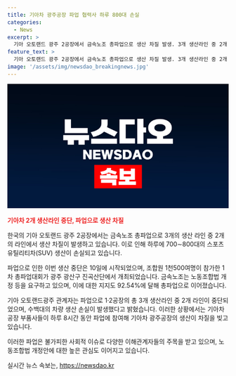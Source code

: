 ```yaml
---
title: 기아차 광주공장 파업 협력사 하루 800대 손실
categories:
  - News
excerpt: >
  기아 오토랜드 광주 2공장에서 금속노조 총파업으로 생산 차질 발생. 3개 생산라인 중 2개 라인 중단으로 수백여대 차량 생산 손실 예상. 노동조합법 개정 요구 등으로 전국금속노동조합 광주전남지부 1천500명 파업참여, 부품조달 중단 등으로 혼란 가중. 기아차와 부품 공급업체 간의 교섭과정 논란 및 경제 6단체와의 갈등도 논란. (150자)
feature_text: >
  기아 오토랜드 광주 2공장에서 금속노조 총파업으로 생산 차질 발생. 3개 생산라인 중 2개 라인 중단으로 수백여대 차량 생산 손실 예상. 노동조합법 개정 요구 등으로 전국금속노동조합 광주전남지부 1천500명 파업참여, 부품조달 중단 등으로 혼란 가중. 기아차와 부품 공급업체 간의 교섭과정 논란 및 경제 6단체와의 갈등도 논란. (150자)
image: '/assets/img/newsdao_breakingnews.jpg'
---
```


<p><img src="/assets/img/newsdao_breakingnews.jpg" alt="firstkoreanews 속보" /></p>

<p><b><span style="color: #ee2323;">기아차 2개 생산라인 중단, 파업으로 생산 차질</span></b></p>

<p>한국의 기아 오토랜드 광주 2공장에서는 금속노조 총파업으로 3개의 생산 라인 중 2개의 라인에서 생산 차질이 발생하고 있습니다. 이로 인해 하루에 700∼800대의 스포츠유틸리티차(SUV) 생산이 손실되고 있습니다.</p>

<p>파업으로 인한 이번 생산 중단은 10일에 시작되었으며, 조합원 1천500여명이 참가한 1차 총파업대회가 광주 광산구 진곡산단에서 개최되었습니다. 금속노조는 노동조합법 개정 등을 요구하고 있으며, 이에 대한 지지도 92.54%에 달해 총파업으로 이어졌습니다.</p>

<p>기아 오토랜드광주 관계자는 파업으로 1·2공장의 총 3개 생산라인 중 2개 라인이 중단되었으며, 수백대의 차량 생산 손실이 발생했다고 밝혔습니다. 이러한 상황에서는 기아차 공장 부품사들이 하루 8시간 동안 파업에 참여해 기아차 광주공장의 생산이 차질을 빚고 있습니다.</p>

<p>이러한 파업은 불가피한 사회적 이슈로 다양한 이해관계자들의 주목을 받고 있으며, 노동조합법 개정안에 대한 높은 관심도 이어지고 있습니다.</p>
실시간 뉴스 속보는, <a href="https://newsdao.kr" rel="dofollow">https://newsdao.kr</a>


